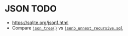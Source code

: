 # JSON TODO
* https://sqlite.org/json1.html
* Compare [`json_tree()`](https://sqlite.org/json1.html#jtree) vs [`jsonb_unnest_recursive.sql`](jsonb_unnest_recursive.sql)